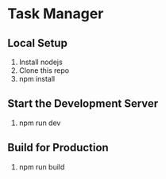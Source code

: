 # Task Manager

## Local Setup

1. Install nodejs
2. Clone this repo
3. npm install

## Start the Development Server

1. npm run dev

## Build for Production

1. npm run build
